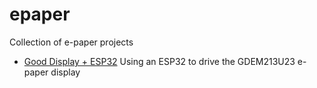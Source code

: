 # epaper
Collection of e-paper projects

 - [Good Display + ESP32](good-display) Using an ESP32 to drive the GDEM213U23 e-paper display
